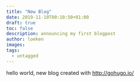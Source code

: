 ```yaml
---
title: "New Blog"
date: 2019-11-10T00:10:50+01:00
draft: true
toc: false
description: announcing my first blogpost
author: loeken
images:
tags:
  - untagged
---
```

hello world, new blog created with http://gohugo.io/